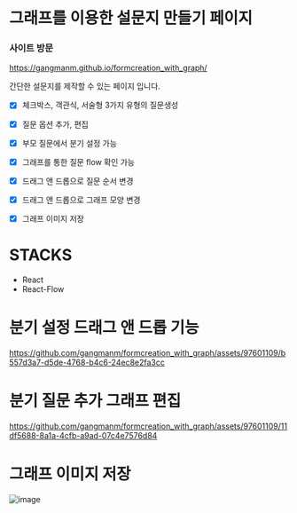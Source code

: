 # 그래프를 이용한 설문지 만들기 페이지 
### 사이트 방문
https://gangmanm.github.io/formcreation_with_graph/


간단한 설문지를 제작할 수 있는 페이지 입니다. 

- [X] 체크박스, 객관식, 서술형 3가지 유형의 질문생성
- [X] 질문 옵션 추가, 편집
- [X] 부모 질문에서 분기 설정 가능
- [X] 그래프를 통한 질문 flow 확인 가능
- [X] 드래그 앤 드롭으로 질문 순서 변경
- [X] 드래그 앤 드롭으로 그래프 모양 변경
- [X] 그래프 이미지 저장


 # STACKS
 - React
 - React-Flow




# 분기 설정 드래그 앤 드롭 기능
https://github.com/gangmanm/formcreation_with_graph/assets/97601109/b557d3a7-d5de-4768-b4c6-24ec8e2fa3cc

# 분기 질문 추가 그래프 편집
https://github.com/gangmanm/formcreation_with_graph/assets/97601109/11df5688-8a1a-4cfb-a9ad-07c4e7576d84

# 그래프 이미지 저장
![image](https://github.com/gangmanm/formcreation_with_graph/assets/97601109/13345113-6e56-4eea-bf9e-e1acc36b7a91)
